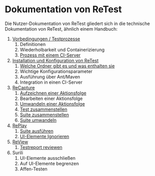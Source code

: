 Dokumentation von ReTest
========================

Die Nutzer-Dokumentation von ReTest gliedert sich in die technische Dokumentation von ReTest, ähnlich einem Handbuch:

1. [Vorbedingungen / Testprozesse](testprozess/)
     1. Definitionen
     1. Wiederholbarkeit und Containerizierung
     1. [Prozess mit einem CI-Server](testprozess/prozess-mit-ci-server.md)
1. [Installation und Konfiguration von ReTest](konfiguration/)
     1. [Welche Ordner gibt es und was enthalten sie](konfiguration/verzeichnisse.md)
     1. Wichtige Konfigurationsparameter
     1. Ausführung über Ant/Maven
     1. Integration in einen CI-Server
1. [ReCapture](recapture/)
     1. [Aufzeichnen einer Aktionsfolge](recapture/aktionsfolge-aufzeichnen.md)
     1. Bearbeiten einer Aktionsfolge
     1. [Umwandeln einer Aktionsfolge](recapture/aktionsfolge-umwandeln.md)
     1. [Test zusammenstellen](recapture/test-zusammenstellen.md)
     1. [Suite zusammenstellen](recapture/suite-zusammenstellen.md)
     1. [Suite umwandeln](recapture/suite-umwandeln.md)
1. [RePlay](replay/)
     1. [Suite ausführen](replay/suite-ausfuehren.md)
     1. [UI-Elemente Ignorieren](replay/ui-elemente-ignorieren.md)
1. [ReView](review/)
     1. [Testreport reviewen](review/index.md)
1. Surili
     1. UI-Elemente ausschließen
     1. Auf UI-Elemente begrenzen
     1. Affen-Testen
